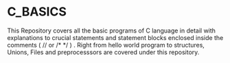 # C_BASICS
This Repository covers all the basic programs of C language in detail with explanations to crucial statements and statement blocks enclosed inside the comments ( // or /*   */ ) .
Right from hello world program to structures, Unions, Files and preprocesssors are covered under this repository.
